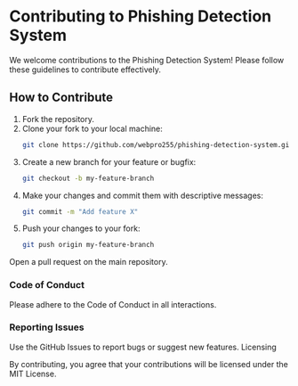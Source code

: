 # Contributing to Phishing Detection System

We welcome contributions to the Phishing Detection System! Please follow these guidelines to contribute effectively.

## How to Contribute

1. Fork the repository.
2. Clone your fork to your local machine:
   ```bash
   git clone https://github.com/webpro255/phishing-detection-system.git
   ```
3. Create a new branch for your feature or bugfix:
   ```bash
   git checkout -b my-feature-branch
   ```
4. Make your changes and commit them with descriptive messages:
   ```bash
   git commit -m "Add feature X"
   ```
5. Push your changes to your fork:
   ```bash
   git push origin my-feature-branch
   ```

Open a pull request on the main repository.

### Code of Conduct

Please adhere to the Code of Conduct in all interactions.

### Reporting Issues

Use the GitHub Issues to report bugs or suggest new features.
Licensing

By contributing, you agree that your contributions will be licensed under the MIT License.
